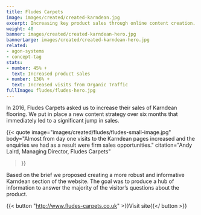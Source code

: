 ```yaml
---
title: Fludes Carpets
image: images/created/created-karndean.jpg
excerpt: Increasing key product sales through online content creation.
weight: 40
banner: images/created/created-karndean-hero.jpg
bannerLarge: images/created/created-karndean-hero.jpg
related:
- agon-systems
- concept-tag
stats:
- number: 45% + 
  text: Increased product sales
- number: 136% +
  text: Increased visits from Organic Traffic
fullImage: fludes/fludes-hero.jpg
---
```


In 2016, Fludes Carpets asked us to increase their sales of Karndean flooring. We put in place a new content strategy over six months that immediately led to a significant jump in sales.

{{< quote
	image="images/created/fludes/fludes-small-image.jpg"
	body="Almost from day one visits to the Karndean pages increased and the enquiries we had as a result were firm sales opportunities."
	citation="Andy Laird, Managing Director, Fludes Carpets"
>}}

Based on the brief we proposed creating a more robust and informative Karndean section of the website. The goal was to produce a hub of information to answer the majority of the visitor’s questions about the product.

{{< button "http://www.fludes-carpets.co.uk" >}}Visit site{{</ button >}}
